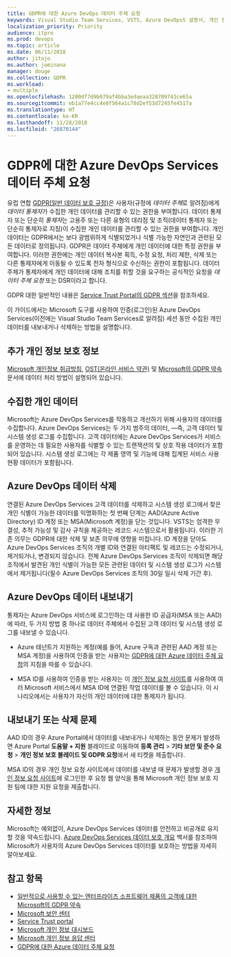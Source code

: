 ```yaml
---
title: GDPR에 대한 Azure DevOps 데이터 주체 요청
keywords: Visual Studio Team Services, VSTS, Azure DevOpsS 설명서, 개인 정보, GDPR
localization_priority: Priority
audience: itpro
ms.prod: devops
ms.topic: article
ms.date: 06/11/2018
author: jitojo
ms.author: jominana
manager: douge
ms.collection: GDPR
ms.workload:
- multiple
ms.openlocfilehash: 1200df7d9b079af4bba3edaeaa328709743ce65a
ms.sourcegitcommit: eb1a77e4cc4e8f564a1c78d2ef53d7245fe4517a
ms.translationtype: HT
ms.contentlocale: ko-KR
ms.lasthandoff: 11/28/2018
ms.locfileid: "26870144"
---
```

# <a name="azure-devops-services-data-subject-requests-for-the-gdpr"></a>GDPR에 대한 Azure DevOps Services 데이터 주체 요청

유럽 연합 [GDPR(일반 데이터 보호 규정)](http://ec.europa.eu/justice/data-protection/reform/index_en.htm)은 사용자(규정에 *데이터 주체*로 알려짐)에게 *데이터 통제자*가 수집한 개인 데이터를 관리할 수 있는 권한을 부여합니다. 데이터 통제자 또는 단순히 *통제자*는 고용주 또는 다른 유형의 대리점 및 조직(데이터 통제자 또는 단순히 통제자로 지칭)이 수집한 개인 데이터를 관리할 수 있는 권한을 부여합니다. 개인 데이터는 GDPR에서는 보다 광범위하게 식별되었거나 식별 가능한 자연인과 관련된 모든 데이터로 정의됩니다. GDPR은 데이터 주체에게 개인 데이터에 대한 특정 권한을 부여합니다. 이러한 권한에는 개인 데이터 복사본 획득, 수정 요청, 처리 제한, 삭제 또는 다른 통제자에게 이동될 수 있도록 전자 형식으로 수신하는 권한이 포함됩니다. 데이터 주체가 통제자에게 개인 데이터에 대해 조치를 취할 것을 요구하는 공식적인 요청을 *데이터 주체 요청* 또는 DSR이라고 합니다.

GDPR 대한 일반적인 내용은 [Service Trust Portal의 GDPR 섹션](https://servicetrust.microsoft.com/ViewPage/GDPRGetStarted)을 참조하세요.

이 가이드에서는 Microsoft 도구를 사용하여 인증(로그인)된 Azure DevOps Services(이전에는 Visual Studio Team Services로 알려짐) 세션 동안 수집된 개인 데이터를 내보내거나 삭제하는 방법을 설명합니다.

## <a name="additional-privacy-information"></a>추가 개인 정보 보호 정보

[Microsoft 개인정보 취급방침](https://privacy.microsoft.com/privacystatement), [OST(온라인 서비스 약관)](https://www.microsoft.com/licensing/product-licensing/products.aspx) 및 [Microsoft의 GDPR 약속](/legal/gdpr) 문서에 데이터 처리 방법이 설명되어 있습니다.

## <a name="personal-data-we-collect"></a>수집한 개인 데이터

Microsoft는 Azure DevOps Services를 작동하고 개선하기 위해 사용자의 데이터를 수집합니다. Azure DevOps Services는 두 가지 범주의 데이터, &mdash;즉, 고객 데이터 및 시스템 생성 로그를 수집합니다. 고객 데이터에는 Azure DevOps Services가 서비스를 운영하는 데 필요한 사용자를 식별할 수 있는 트랜잭션의 및 상호 작용 데이터가 포함되어 있습니다. 시스템 생성 로그에는 각 제품 영역 및 기능에 대해 집계된 서비스 사용 현황 데이터가 포함됩니다.

## <a name="delete-azure-devops-data"></a>Azure DevOps 데이터 삭제

연결된 Azure DevOps Services 고객 데이터를 삭제하고 시스템 생성 로그에서 찾은 개인 식별이 가능한 데이터를 익명화하는 첫 번째 단계는 AAD(Azure Active Directory) ID 계정 또는 MSA(Microsoft 계정)을 닫는 것입니다. VSTS는 엄격한 무결성, 추적 가능성 및 감사 규칙을 제공하는 레코드 시스템으로서 활용됩니다. 이러한 기존 의무는 GDPR에 대한 삭제 및 보존 의무에 영향을 미칩니다. ID 계정을 닫아도 Azure DevOps Services 조직의 개별 ID와 연결된 아티팩트 및 레코드는 수정되거나, 제거되거나, 변경되지 않습니다. 전체 Azure DevOps Services 조직이 삭제되면 해당 조직에서 발견된 개인 식별이 가능한 모든 관련된 데이터 및 시스템 생성 로그가 시스템에서 제거됩니다(필수 Azure DevOps Services 조직의 30일 일시 삭제 기간 후).

## <a name="export-azure-devops-data"></a>Azure DevOps 데이터 내보내기

통제자는 Azure DevOps 서비스에 로그인하는 데 사용한 ID 공급자(MSA 또는 AAD)에 따라, 두 가지 방법 중 하나로 데이터 주체에서 수집된 고객 데이터 및 시스템 생성 로그를 내보낼 수 있습니다.

- Azure 테넌트가 지원하는 계정(예를 들어, Azure 구독과 관련된 AAD 계정 또는 MSA 계정)을 사용하여 인증을 받는 사용자는 [GDPR에 대한 Azure 데이터 주체 요청](../compliance/gdpr-dsr-azure.md)의 지침을 따를 수 있습니다.

- MSA ID를 사용하여 인증을 받는 사용자는 이 [개인 정보 요청 사이트](https://www.microsoft.com/concern/privacyrequest-msa)를 사용하여 여러 Microsoft 서비스에서 MSA ID에 연결된 작업 데이터를 볼 수 있습니다. 이 시나리오에서는 사용자가 자신의 개인 데이터에 대한 통제자가 됩니다.

## <a name="export-or-delete-issues"></a>내보내기 또는 삭제 문제

AAD ID의 경우 Azure Portal에서 데이터를 내보내거나 삭제하는 동안 문제가 발생하면 Azure Portal **도움말 + 지원** 블레이드로 이동하여 **등록 관리** > **기타 보안 및 준수 요청** > **개인 정보 보호 블레이드 및 GDPR 요청**에서 새 티켓을 제출합니다.

MSA ID의 경우 개인 정보 요청 사이트에서 데이터를 내보낼 때 문제가 발생할 경우 [개인 정보 요청 사이트](https://www.microsoft.com/concern/privacyrequest-msa)에 로그인한 후 요청 웹 양식을 통해 Microsoft 개인 정보 보호 지원 팀에 대한 지원 요청을 제출합니다.

## <a name="learn-more"></a>자세한 정보

Microsoft는 예외없이, Azure DevOps Services 데이터를 안전하고 비공개로 유지할 것을 약속드립니다. [Azure DevOps Services 데이터 보호 개요](/vsts/articles/team-services-security-whitepaper?view=vsts) 백서를 참조하여 Microsoft가 사용자의 Azure DevOps Services 데이터를 보호하는 방법을 자세히 알아보세요.

## <a name="see-also"></a>참고 항목

- [일반적으로 사용할 수 있는 엔터프라이즈 소프트웨어 제품의 고객에 대한 Microsoft의 GDPR 약속](https://docs.microsoft.com/legal/gdpr)
- [Microsoft 보안 센터](https://www.microsoft.com/TrustCenter/Privacy/gdpr/default.aspx)
- [Service Trust portal](https://servicetrust.microsoft.com/ViewPage/GDPRGetStarted)
- [Microsoft 개인 정보 대시보드](https://account.microsoft.com/privacy)
- [Microsoft 개인 정보 응답 센터](https://aka.ms/userprivacysite)
- [GDPR에 대한 Azure 데이터 주체 요청](gdpr-dsr-azure.md)